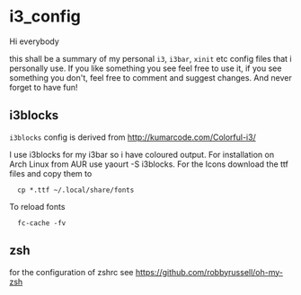 # i3_config

Hi everybody

this shall be a summary of my personal `i3`, `i3bar`, `xinit` etc config files that i personally use.
If you like something you see feel free to use it, if you see something you don't, feel free to comment
and suggest changes. And never forget to have fun!

## i3blocks

`i3blocks` config is derived from http://kumarcode.com/Colorful-i3/

I use i3blocks for my i3bar so i have coloured output. For installation on Arch Linux from AUR use
  yaourt -S i3blocks.
For the Icons download the ttf files and copy them to
```shell
  cp *.ttf ~/.local/share/fonts
```
To reload fonts
```shell
  fc-cache -fv
```

## zsh

for the configuration of zshrc see https://github.com/robbyrussell/oh-my-zsh
